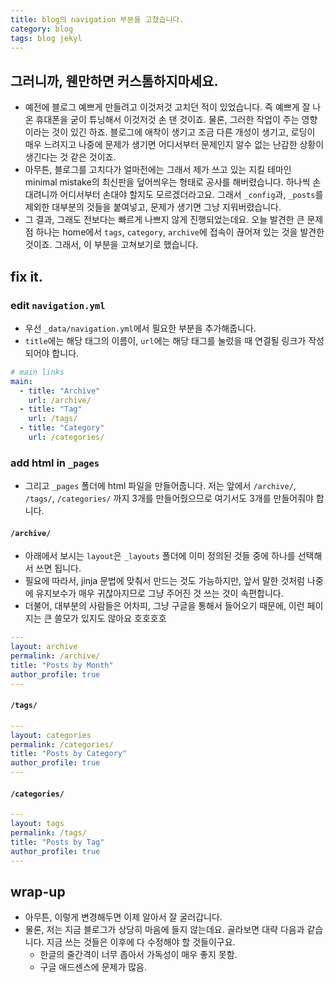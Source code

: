 ```yaml
---
title: blog의 navigation 부분을 고쳤습니다.
category: blog
tags: blog jekyl 
---
```


## 그러니까, 웬만하면 커스톰하지마세요. 

- 예전에 블로그 예쁘게 만들려고 이것저것 고치던 적이 있었습니다. 즉 예쁘게 잘 나온 휴대폰을 굳이 튜닝해서 이것저것 손 댄 것이죠. 물론, 그러한 작업이 주는 영향이라는 것이 있긴 하죠. 블로그에 애착이 생기고 조금 다른 개성이 생기고, 로딩이 매우 느려지고 나중에 문제가 생기면 어디서부터 문제인지 알수 없는 난감한 상황이 생긴다는 것 같은 것이죠. 
- 아무튼, 블로그를 고치다가 얼마전에는 그래서 제가 쓰고 있는 지킬 테마인 minimal mistake의 최신판을 덮어씌우는 형태로 공사를 해버렸습니다. 하나씩 손 대려니까 어디서부터 손대야 할지도 모르겠더라고요. 그래서 `_config`과, `_posts`를 제외한 대부분의 것들을 붙여넣고, 문제가 생기면 그냥 지워버렸습니다. 
- 그 결과, 그래도 전보다는 빠르게 나쁘지 않게 진행되었는데요. 오늘 발견한 큰 문제점 하나는 home에서 `tags`, `category`, `archive`에 접속이 끊어져 있는 것을 발견한 것이죠. 그래서, 이 부분을 고쳐보기로 했습니다.

## fix it. 

### edit `navigation.yml`

- 우선 `_data/navigation.yml`에서 필요한 부분을 추가해줍니다. 
- `title`에는 해당 태그의 이름이, `url`에는 해당 태그를 눌렀을 때 연결될 링크가 작성되어야 합니다.

```yml
# main links
main:
  - title: "Archive"
    url: /archive/
  - title: "Tag"
    url: /tags/
  - title: "Category"
    url: /categories/
```

### add html in `_pages`

- 그리고 `_pages` 폴더에 html 파일을 만들어줍니다. 저는 앞에서 `/archive/`, `/tags/`, `/categories/` 까지 3개를 만들어줬으므로 여기서도 3개를 만들어줘야 합니다. 

#### `/archive/`

- 아래에서 보시는 `layout`은 `_layouts` 폴더에 이미 정의된 것들 중에 하나를 선택해서 쓰면 됩니다. 
- 필요에 따라서, jinja 문법에 맞춰서 만드는 것도 가능하지만, 앞서 말한 것처럼 나중에 유지보수가 매우 귀찮아지므로 그냥 주어진 것 쓰는 것이 속편합니다. 
- 더불어, 대부분의 사람들은 어차피, 그냥 구글을 통해서 들어오기 때문에, 이런 페이지는 큰 쓸모가 있지도 않아요 호호호호

```yml
---
layout: archive
permalink: /archive/
title: "Posts by Month"
author_profile: true
---
```

#### `/tags/`


```yml
---
layout: categories
permalink: /categories/
title: "Posts by Category"
author_profile: true
--- 
```


#### `/categories/`

```yml
---
layout: tags
permalink: /tags/
title: "Posts by Tag"
author_profile: true
---
```


## wrap-up

- 아무튼, 이렇게 변경해두면 이제 알아서 잘 굴러갑니다.
- 물론, 저는 지금 블로그가 상당히 마음에 들지 않는데요. 골라보면 대략 다음과 같습니다. 지금 쓰는 것들은 이후에 다 수정해야 할 것들이구요.
  - 한글의 줄간격이 너무 좁아서 가독성이 매우 좋지 못함.
  - 구글 애드센스에 문제가 많음.